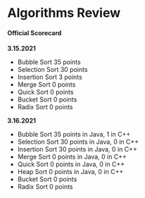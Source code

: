# Algorithms Review

#### Official Scorecard

__3.15.2021__
- Bubble Sort 35 points
- Selection Sort 30 points
- Insertion Sort 3 points
- Merge Sort 0 points
- Quick Sort 0 points
- Bucket Sort 0 points
- Radix Sort 0 points

__3.16.2021__
- Bubble Sort 35 points in Java, 1 in C++
- Selection Sort 30 points in Java, 0 in C++
- Insertion Sort 30 points in Java, 0 in C++
- Merge Sort 0 points in Java, 0 in C++
- Quick Sort 0 points in Java, 0 in C++
- Heap Sort 0 points in Java, 0 in C++
- Bucket Sort 0 points
- Radix Sort 0 points
